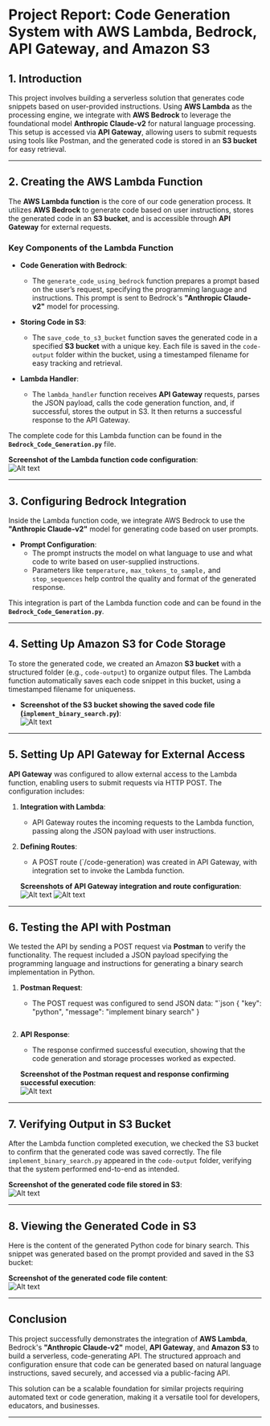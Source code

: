 # Project Report: Code Generation System with AWS Lambda, Bedrock, API Gateway, and Amazon S3

## 1. Introduction
This project involves building a serverless solution that generates code snippets based on user-provided instructions. Using **AWS Lambda** as the processing engine, we integrate with **AWS Bedrock** to leverage the foundational model **Anthropic Claude-v2** for natural language processing. This setup is accessed via **API Gateway**, allowing users to submit requests using tools like Postman, and the generated code is stored in an **S3 bucket** for easy retrieval.

---

## 2. **Creating the AWS Lambda Function**

The **AWS Lambda function** is the core of our code generation process. It utilizes **AWS Bedrock** to generate code based on user instructions, stores the generated code in an **S3 bucket**, and is accessible through **API Gateway** for external requests.

### Key Components of the Lambda Function

- **Code Generation with Bedrock**:
  - The `generate_code_using_bedrock` function prepares a prompt based on the user’s request, specifying the programming language and instructions. This prompt is sent to Bedrock's **"Anthropic Claude-v2"** model for processing.

- **Storing Code in S3**:
  - The `save_code_to_s3_bucket` function saves the generated code in a specified **S3 bucket** with a unique key. Each file is saved in the `code-output` folder within the bucket, using a timestamped filename for easy tracking and retrieval.

- **Lambda Handler**:
  - The `lambda_handler` function receives **API Gateway** requests, parses the JSON payload, calls the code generation function, and, if successful, stores the output in S3. It then returns a successful response to the API Gateway.

The complete code for this Lambda function can be found in the **`Bedrock_Code_Generation.py`** file.

**Screenshot of the Lambda function code configuration**:  
![Alt text](<https://github.com/RhythmAhir/AWS_Bedrock_Code_Generation_Project/blob/main/Screenshots/1.%20Lambda%20Function.png>)

---

## 3. Configuring Bedrock Integration
Inside the Lambda function code, we integrate AWS Bedrock to use the **"Anthropic Claude-v2"** model for generating code based on user prompts.

- **Prompt Configuration**:
  - The prompt instructs the model on what language to use and what code to write based on user-supplied instructions.
  - Parameters like `temperature,` `max_tokens_to_sample,` and `stop_sequences` help control the quality and format of the generated response.

This integration is part of the Lambda function code and can be found in the **`Bedrock_Code_Generation.py`**.

---

## 4. Setting Up Amazon S3 for Code Storage
To store the generated code, we created an Amazon **S3 bucket** with a structured folder (e.g., `code-output`) to organize output files. The Lambda function automatically saves each code snippet in this bucket, using a timestamped filename for uniqueness.

- **Screenshot of the S3 bucket showing the saved code file (`implement_binary_search.py`)**:  
![Alt text](<https://github.com/RhythmAhir/AWS_Bedrock_Code_Generation_Project/blob/main/Screenshots/2.%20S3%20Bucket%20Created.png>)

---

## 5. Setting Up API Gateway for External Access
**API Gateway** was configured to allow external access to the Lambda function, enabling users to submit requests via HTTP POST. The configuration includes:

1. **Integration with Lambda**:
   - API Gateway routes the incoming requests to the Lambda function, passing along the JSON payload with user instructions.

2. **Defining Routes**:
   - A POST route (`/code-generation) was created in API Gateway, with integration set to invoke the Lambda function.

   **Screenshots of API Gateway integration and route configuration**:  
![Alt text](<https://github.com/RhythmAhir/AWS_Bedrock_Code_Generation_Project/blob/main/Screenshots/3.%20API%20Gateway%20Integration%20with%20Lambda%20Function.png>)
![Alt text](<https://github.com/RhythmAhir/AWS_Bedrock_Code_Generation_Project/blob/main/Screenshots/4.%20API%20Gateway%20POST%20Route.png>)

---

## 6. Testing the API with Postman
We tested the API by sending a POST request via **Postman** to verify the functionality. The request included a JSON payload specifying the programming language and instructions for generating a binary search implementation in Python.

1. **Postman Request**:
   - The POST request was configured to send JSON data:
     "`json
     {
       "key": "python",
       "message": "implement binary search"
     }
     ```

2. **API Response**:
   - The response confirmed successful execution, showing that the code generation and storage processes worked as expected.

   **Screenshot of the Postman request and response confirming successful execution**:  
  ![Alt text](<https://github.com/RhythmAhir/AWS_Bedrock_Code_Generation_Project/blob/main/Screenshots/5.%20API%20Calling%20Using%20POSTMAN.png>)

---

## 7. Verifying Output in S3 Bucket
After the Lambda function completed execution, we checked the S3 bucket to confirm that the generated code was saved correctly. The file `implement_binary_search.py` appeared in the `code-output` folder, verifying that the system performed end-to-end as intended.

**Screenshot of the generated code file stored in S3**:  
![Alt text](<https://github.com/RhythmAhir/AWS_Bedrock_Code_Generation_Project/blob/main/Screenshots/6.%20S3%20Output%20file.png>)

---

## 8. Viewing the Generated Code in S3
Here is the content of the generated Python code for binary search. This snippet was generated based on the prompt provided and saved in the S3 bucket:

**Screenshot of the generated code file content**:  
![Alt text](<https://github.com/RhythmAhir/AWS_Bedrock_Code_Generation_Project/blob/main/Screenshots/7.%20Output%20Code.jpg>)

---

## Conclusion
This project successfully demonstrates the integration of **AWS Lambda**, Bedrock's **"Anthropic Claude-v2"** model, **API Gateway**, and **Amazon S3** to build a serverless, code-generating API. The structured approach and configuration ensure that code can be generated based on natural language instructions, saved securely, and accessed via a public-facing API. 

This solution can be a scalable foundation for similar projects requiring automated text or code generation, making it a versatile tool for developers, educators, and businesses.

---
